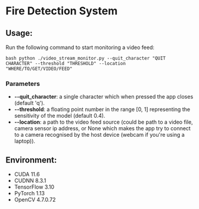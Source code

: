 # Fire Detection System

## Usage: 
Run the following command to start monitoring a video feed:

```bash python ./video_stream_monitor.py --quit_character "QUIT CHARACTER" --threshold "THRESHOLD" --location "WHERE/TO/GET/VIDEO/FEED"```

### Parameters
* **--quit_character**: a single character which when pressed the app closes (default 'q').
* **--threshold**: a floating point number in the range [0, 1] representing the sensitivity of the model (default 0.4).
* **--location**: a path to the video feed source (could be path to a video file, 
camera sensor ip address, or None which makes the app try to connect to a camera recognised by the host device
(webcam if you're using a laptop)).

## Environment:
- CUDA 11.6
- CUDNN 8.3.1
- TensorFlow 3.10
- PyTorch 1.13
- OpenCV 4.7.0.72